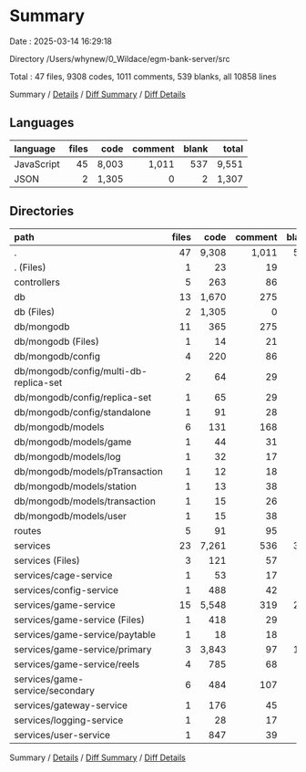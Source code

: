 # Summary

Date : 2025-03-14 16:29:18

Directory /Users/whynew/0_Wildace/egm-bank-server/src

Total : 47 files,  9308 codes, 1011 comments, 539 blanks, all 10858 lines

Summary / [Details](details.md) / [Diff Summary](diff.md) / [Diff Details](diff-details.md)

## Languages
| language | files | code | comment | blank | total |
| :--- | ---: | ---: | ---: | ---: | ---: |
| JavaScript | 45 | 8,003 | 1,011 | 537 | 9,551 |
| JSON | 2 | 1,305 | 0 | 2 | 1,307 |

## Directories
| path | files | code | comment | blank | total |
| :--- | ---: | ---: | ---: | ---: | ---: |
| . | 47 | 9,308 | 1,011 | 539 | 10,858 |
| . (Files) | 1 | 23 | 19 | 8 | 50 |
| controllers | 5 | 263 | 86 | 39 | 388 |
| db | 13 | 1,670 | 275 | 75 | 2,020 |
| db (Files) | 2 | 1,305 | 0 | 2 | 1,307 |
| db/mongodb | 11 | 365 | 275 | 73 | 713 |
| db/mongodb (Files) | 1 | 14 | 21 | 3 | 38 |
| db/mongodb/config | 4 | 220 | 86 | 36 | 342 |
| db/mongodb/config/multi-db-replica-set | 2 | 64 | 29 | 11 | 104 |
| db/mongodb/config/replica-set | 1 | 65 | 29 | 11 | 105 |
| db/mongodb/config/standalone | 1 | 91 | 28 | 14 | 133 |
| db/mongodb/models | 6 | 131 | 168 | 34 | 333 |
| db/mongodb/models/game | 1 | 44 | 31 | 10 | 85 |
| db/mongodb/models/log | 1 | 32 | 17 | 3 | 52 |
| db/mongodb/models/pTransaction | 1 | 12 | 18 | 3 | 33 |
| db/mongodb/models/station | 1 | 13 | 38 | 7 | 58 |
| db/mongodb/models/transaction | 1 | 15 | 26 | 4 | 45 |
| db/mongodb/models/user | 1 | 15 | 38 | 7 | 60 |
| routes | 5 | 91 | 95 | 19 | 205 |
| services | 23 | 7,261 | 536 | 398 | 8,195 |
| services (Files) | 3 | 121 | 57 | 27 | 205 |
| services/cage-service | 1 | 53 | 17 | 14 | 84 |
| services/config-service | 1 | 488 | 42 | 10 | 540 |
| services/game-service | 15 | 5,548 | 319 | 264 | 6,131 |
| services/game-service (Files) | 1 | 418 | 29 | 45 | 492 |
| services/game-service/paytable | 1 | 18 | 18 | 4 | 40 |
| services/game-service/primary | 3 | 3,843 | 97 | 130 | 4,070 |
| services/game-service/reels | 4 | 785 | 68 | 38 | 891 |
| services/game-service/secondary | 6 | 484 | 107 | 47 | 638 |
| services/gateway-service | 1 | 176 | 45 | 16 | 237 |
| services/logging-service | 1 | 28 | 17 | 6 | 51 |
| services/user-service | 1 | 847 | 39 | 61 | 947 |

Summary / [Details](details.md) / [Diff Summary](diff.md) / [Diff Details](diff-details.md)